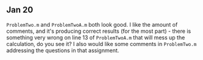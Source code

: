 ## Jan 20
`ProblemTwo.m` and `ProblemTwoA.m` both look good. I like the amount of comments, and it's producing correct results (for the most part) - there is something very wrong on line 13 of `ProblemTwoA.m` that will mess up the calculation, do you see it? I also would like some comments in `ProblemTwo.m` addressing the questions in that assignment.
